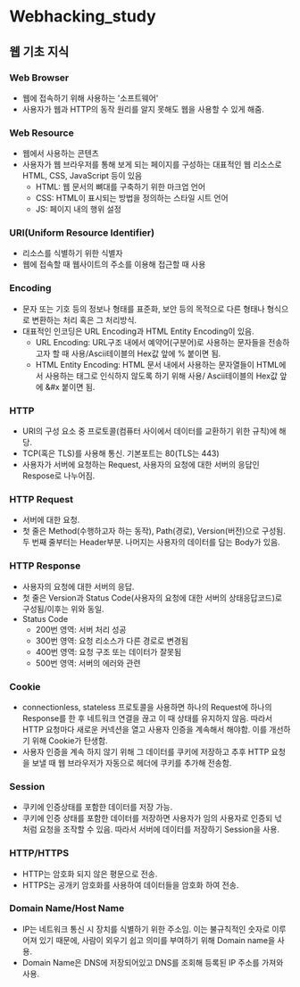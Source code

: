 # Webhacking_study

## 웹 기초 지식

### Web Browser
- 웹에 접속하기 위해 사용하는 '소프트웨어'
- 사용자가 웹과 HTTP의 동작 원리를 알지 못해도 웹을 사용할 수 있게 해줌.
### Web Resource
- 웹에서 사용하는 콘텐츠
- 사용자가 웹 브라우저를 통해 보게 되는 페이지를 구성하는 대표적인 웹 리소스로 HTML, CSS, JavaScript 등이 있음
  - HTML: 웹 문서의 뼈대를 구축하기 위한 마크업 언어
  - CSS: HTML이 표시되는 방법을 정의하는 스타일 시트 언어
  - JS: 페이지 내의 행위 설정
### URI(Uniform Resource Identifier)
- 리소스를 식별하기 위한 식별자
- 웹에 접속할 때 웹사이트의 주소를 이용해 접근할 때 사용
### Encoding
- 문자 또는 기호 등의 정보나 형태를 표준화, 보안 등의 목적으로 다른 형태나 형식으로 변환하는 처리 혹은 그 처리방식.
- 대표적인 인코딩은 URL Encoding과 HTML Entity Encoding이 있음.
  - URL Encoding: URL구조 내에서 예약어(구분어)로 사용하는 문자들을 전송하고자 할 때 사용/Ascii테이블의 Hex값 앞에 % 붙이면 됨.
  - HTML Entity Encoding: HTML 문서 내에서 사용하는 문자열들이 HTML에서 사용하는 태그로 인식하지 않도록 하기 위해 사용/ Ascii테이블의 Hex값 앞에 &#x 붙이면 됨.
### HTTP
- URI의 구성 요소 중 프로토콜(컴퓨터 사이에서 데이터를 교환하기 위한 규칙)에 해당.
- TCP(혹은 TLS)를 사용해 통신. 기본포트는 80(TLS는 443)
- 사용자가 서버에 요청하는 Request, 사용자의 요청에 대한 서버의 응답인 Respose로 나누어짐.
### HTTP Request
- 서버에 대한 요청.
- 첫 줄은 Method(수행하고자 하는 동작), Path(경로), Version(버전)으로 구성됨. 두 번째 줄부터는 Header부분. 나머지는 사용자의 데이터를 담는 Body가 있음.
### HTTP Response
- 사용자의 요청에 대한 서버의 응답.
- 첫 줄은 Version과 Status Code(사용자의 요청에 대한 서버의 상태응답코드)로 구성됨/이후는 위와 동일.
- Status Code
  - 200번 영역: 서버 처리 성공
  - 300번 영역: 요청 리소스가 다른 경로로 변경됨
  - 400번 영역: 요청 구조 또는 데이터가 잘못됨
  - 500번 영역: 서버의 에러와 관련
### Cookie
- connectionless, stateless 프로토콜을 사용하면 하나의 Request에 하나의 Response를 한 후 네트워크 연결을 끊고 이 때 상태를 유지하지 않음. 따라서 HTTP 요청마다 새로운 커넥션을 열고 사용자 인증을 계속해서 해야함. 이를 개선하기 위해 Cookie가 탄생함.
- 사용자 인증을 계속 하지 않기 위해 그 데이터를 쿠키에 저장하고 추후 HTTP 요청을 보낼 때 웹 브라우저가 자동으로 헤더에 쿠키를 추가해 전송함.
### Session
- 쿠키에 인증상태를 포함한 데이터를 저장 가능. 
- 쿠키에 인증 상태를 포함한 데이터를 저장하면 사용자가 임의 사용자로 인증되 넋 처럼 요청을 조작할 수 있음. 따라서 서버에 데이터를 저장하기 Session을 사용.
### HTTP/HTTPS
- HTTP는 암호화 되지 않은 평문으로 전송.
- HTTPS는 공개키 암호화를 사용하여 데이터들을 암호화 하여 전송.
### Domain Name/Host Name
- IP는 네트워크 통신 시 장치를 식별하기 위한 주소임. 이는 불규칙적인 숫자로 이루어져 있기 때문에, 사람이 외우기 쉽고 의미를 부여하기 위해 Domain name을 사용.
- Domain Name은 DNS에 저장되어있고 DNS를 조회해 등록된 IP 주소를 가져와 사용.
